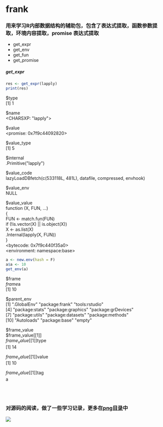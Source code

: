[png]: https://github.com/frankill/frank/tree/main/png
[avatar]: https://github.com/frankill/frank/blob/main/png/funciton_call.png

# frank
 
### 用来学习R内部数据结构的辅助包，包含了表达式提取，函数参数提取，环境内容提取，promise 表达式提取
 
+ get_expr
+ get_env
+ get_fun
+ get_promise

##### get_expr  

``` r
res <- get_expr(lapply)
print(res)
```

$type  
[1] 1  

$name  
<CHARSXP: "lapply">  

$value  
<promise: 0x7f9c44092820>  

$value_type  
[1] 5  

$internal  
.Primitive("lapply")  

$value_code  
lazyLoadDBfetch(c(533118L, 481L), datafile, compressed, envhook)  

$value_env  
NULL  

$value_value  
function (X, FUN, ...)  
{  
    FUN <- match.fun(FUN)  
    if (!is.vector(X) || is.object(X))  
        X <- as.list(X)  
    .Internal(lapply(X, FUN))  
}  
<bytecode: 0x7f9c440f35a0>  
<environment: namespace:base>  

``` r
a <- new.env(hash = F)
a$a <- 10
get_env(a)
```
$frame  
$frame$a  
[1] 10  


$parent_env  
 [1] ".GlobalEnv"        "package:frank"     "tools:rstudio"      
 [4] "package:stats"     "package:graphics"  "package:grDevices"  
 [7] "package:utils"     "package:datasets"  "package:methods"    
[10] "Autoloads"         "package:base"      "empty"              

$frame_value  
$frame_value[[1]]  
$frame_value[[1]]$type  
[1] 14  

$frame_value[[1]]$value  
[1] 10  

$frame_value[[1]]$tag  
a


<br/><br/>
### 对源码的阅读，做了一些学习记录，更多在[png目录][png]中



![][avatar]

